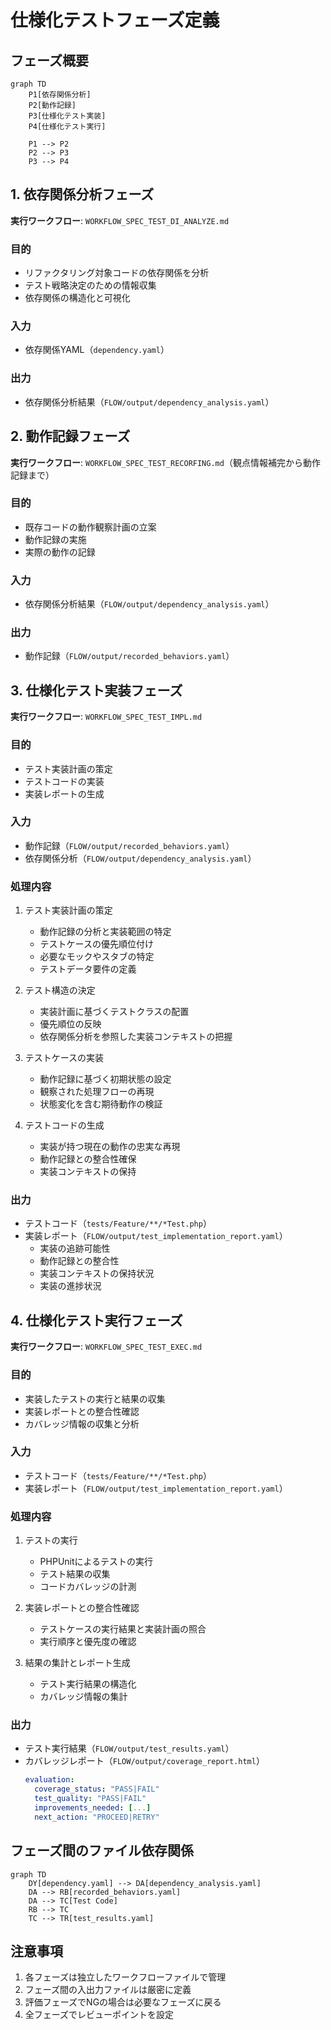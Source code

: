 # 仕様化テストフェーズ定義

## フェーズ概要
```mermaid
graph TD
    P1[依存関係分析]
    P2[動作記録]
    P3[仕様化テスト実装]
    P4[仕様化テスト実行]

    P1 --> P2
    P2 --> P3
    P3 --> P4
```

## 1. 依存関係分析フェーズ
**実行ワークフロー**: `WORKFLOW_SPEC_TEST_DI_ANALYZE.md`

### 目的
- リファクタリング対象コードの依存関係を分析
- テスト戦略決定のための情報収集
- 依存関係の構造化と可視化

### 入力
- 依存関係YAML（`dependency.yaml`）

### 出力
- 依存関係分析結果（`FLOW/output/dependency_analysis.yaml`）

## 2. 動作記録フェーズ
**実行ワークフロー**: `WORKFLOW_SPEC_TEST_RECORFING.md`（観点情報補完から動作記録まで）

### 目的
- 既存コードの動作観察計画の立案
- 動作記録の実施
- 実際の動作の記録

### 入力
- 依存関係分析結果（`FLOW/output/dependency_analysis.yaml`）

### 出力
- 動作記録（`FLOW/output/recorded_behaviors.yaml`）

## 3. 仕様化テスト実装フェーズ
**実行ワークフロー**: `WORKFLOW_SPEC_TEST_IMPL.md`

### 目的
- テスト実装計画の策定
- テストコードの実装
- 実装レポートの生成

### 入力
- 動作記録（`FLOW/output/recorded_behaviors.yaml`）
- 依存関係分析（`FLOW/output/dependency_analysis.yaml`）

### 処理内容
1. テスト実装計画の策定
   - 動作記録の分析と実装範囲の特定
   - テストケースの優先順位付け
   - 必要なモックやスタブの特定
   - テストデータ要件の定義

2. テスト構造の決定
   - 実装計画に基づくテストクラスの配置
   - 優先順位の反映
   - 依存関係分析を参照した実装コンテキストの把握

3. テストケースの実装
   - 動作記録に基づく初期状態の設定
   - 観察された処理フローの再現
   - 状態変化を含む期待動作の検証

4. テストコードの生成
   - 実装が持つ現在の動作の忠実な再現
   - 動作記録との整合性確保
   - 実装コンテキストの保持

### 出力
- テストコード（`tests/Feature/**/*Test.php`）
- 実装レポート（`FLOW/output/test_implementation_report.yaml`）
  - 実装の追跡可能性
  - 動作記録との整合性
  - 実装コンテキストの保持状況
  - 実装の進捗状況

## 4. 仕様化テスト実行フェーズ
**実行ワークフロー**: `WORKFLOW_SPEC_TEST_EXEC.md`

### 目的
- 実装したテストの実行と結果の収集
- 実装レポートとの整合性確認
- カバレッジ情報の収集と分析

### 入力
- テストコード（`tests/Feature/**/*Test.php`）
- 実装レポート（`FLOW/output/test_implementation_report.yaml`）

### 処理内容
1. テストの実行
   - PHPUnitによるテストの実行
   - テスト結果の収集
   - コードカバレッジの計測

2. 実装レポートとの整合性確認
   - テストケースの実行結果と実装計画の照合
   - 実行順序と優先度の確認

3. 結果の集計とレポート生成
   - テスト実行結果の構造化
   - カバレッジ情報の集計

### 出力
- テスト実行結果（`FLOW/output/test_results.yaml`）
- カバレッジレポート（`FLOW/output/coverage_report.html`）
  ```yaml
  evaluation:
    coverage_status: "PASS|FAIL"
    test_quality: "PASS|FAIL"
    improvements_needed: [...]
    next_action: "PROCEED|RETRY"
  ```

## フェーズ間のファイル依存関係
```mermaid
graph TD
    DY[dependency.yaml] --> DA[dependency_analysis.yaml]
    DA --> RB[recorded_behaviors.yaml]
    DA --> TC[Test Code]
    RB --> TC
    TC --> TR[test_results.yaml]
```

## 注意事項
1. 各フェーズは独立したワークフローファイルで管理
2. フェーズ間の入出力ファイルは厳密に定義
3. 評価フェーズでNGの場合は必要なフェーズに戻る
4. 全フェーズでレビューポイントを設定 